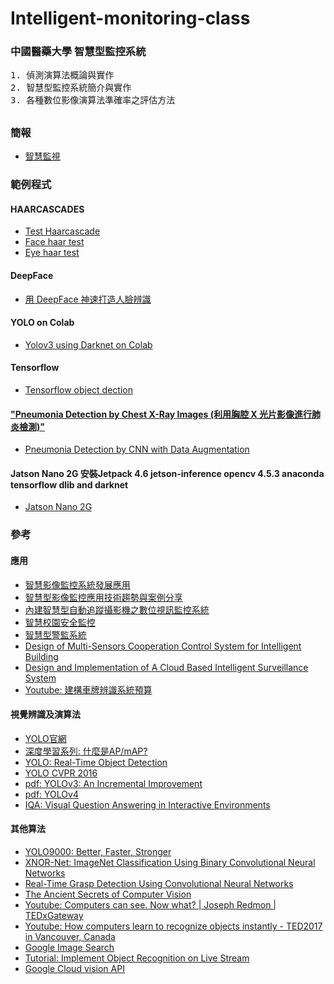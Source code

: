 # Intelligent-monitoring-class
### 中國醫藥大學 智慧型監控系統
<pre>
1. 偵測演算法概論與實作
2. 智慧型監控系統簡介與實作
3. 各種數位影像演算法準確率之評估方法
</pre>
##
### 簡報
* [智慧監視](https://github.com/jumbokh/Intelligent-monitoring-class/blob/main/doc/%E6%99%BA%E6%85%A7%E7%9B%A3%E8%A6%96%E8%AA%B2%E7%A8%8B.pptx)
### 範例程式
#### HAARCASCADES
* [Test Haarcascade](https://github.com/jumbokh/Intelligent-monitoring-class/blob/main/haarcascades/Test_haars1.ipynb)
* [Face haar test](https://github.com/jumbokh/Intelligent-monitoring-class/blob/main/notebooks/Face_haar.ipynb)
* [Eye haar test](https://github.com/jumbokh/Intelligent-monitoring-class/blob/main/notebooks/eye_haar.ipynb)
#### DeepFace
* [用 DeepFace 神速打造人臉辨識](https://github.com/jumbokh/Intelligent-monitoring-class/blob/main/notebooks/colab08%20%E7%94%A8%20DeepFace%20%E7%A5%9E%E9%80%9F%E6%89%93%E9%80%A0%E4%BA%BA%E8%87%89%E8%BE%A8%E8%AD%98.ipynb)
#### YOLO on Colab
* [Yolov3 using Darknet on Colab](https://github.com/jumbokh/Intelligent-monitoring-class/blob/main/notebooks/Yolov3_using_Darknet_on_Colab.ipynb)
#### Tensorflow
* [Tensorflow object dection](https://github.com/jumbokh/Intelligent-monitoring-class/blob/main/notebooks/tensorflow_object_detection_training_colab.ipynb)
#### ["Pneumonia Detection by Chest X-Ray Images (利用胸腔 X 光片影像進行肺炎檢測)"](https://www.kaggle.com/c/pneumonia-detection)
* [Pneumonia Detection by CNN with Data Augmentation](https://www.kaggle.com/calexhu/pneumonia-detection-by-cnn-with-data-augmentation)
#### Jatson Nano 2G 安裝Jetpack 4.6 jetson-inference opencv 4.5.3 anaconda tensorflow dlib and darknet
* [Jatson Nano 2G](https://hackmd.io/@mikechantw/BJAcnKzJY?fbclid=IwAR0Rpqdkg7Ok_YPd_JsZhBma8IYbZ5XeWG56WiTnuGKv0ddiDeRFdzr8OOA)
### 參考
#### 應用
* [智慧影像監控系統發展應用](https://www.digitimes.com.tw/iot/article.asp?cat=130&id=0000145711_bnl69iz32f8hxe05f5ty5)
* [智慧型影像監控應用技術趨勢與案例分享](https://www.digitimes.com.tw/iot/article.asp?cat=158&cat1=20&cat2=55&id=0000435873_k7w9wr7h6o6yfm4bvybhs)
* [內建智慧型自動追蹤攝影機之數位視訊監控系統](https://core.ac.uk/display/199729917)
* [智慧校園安全監控](https://installerfamily.com/solutions_school/?gclid=CjwKCAjwgb6IBhAREiwAgMYKRoPNk6K_jqj_AZmu0OmzPV1iU8xu5SU-I5v_W9iUcw84YLajDRU7MxoCHSoQAvD_BwE)
* [智慧型警監系統](https://www.ncsist.org.tw/csistdup/products/product.aspx?product_Id=70&catalog=12)
* [Design of Multi-Sensors Cooperation Control System for Intelligent Building](https://www.scirp.org/pdf/EPE_2017041014363794.pdf)
* [Design and Implementation of A Cloud Based Intelligent Surveillance System](https://core.ac.uk/download/pdf/84071215.pdf)
* [Youtube: 建構車牌辨識系統預算](https://www.youtube.com/watch?v=G_HLOPw5Bhg)
#### 視覺辨識及演算法
* [YOLO官網](https://pjreddie.com/darknet/yolo/)
* [深度學習系列: 什麼是AP/mAP?](https://chih-sheng-huang821.medium.com/%E6%B7%B1%E5%BA%A6%E5%AD%B8%E7%BF%92%E7%B3%BB%E5%88%97-%E4%BB%80%E9%BA%BC%E6%98%AFap-map-aaf089920848)
* [YOLO: Real-Time Object Detection](https://pjreddie.com/darknet/yolo/)
* [YOLO CVPR 2016](https://docs.google.com/presentation/d/1kAa7NOamBt4calBU9iHgT8a86RRHz9Yz2oh4-GTdX6M/edit#slide=id.g15092aa245_0_272)
* [pdf: YOLOv3: An Incremental Improvement](https://pjreddie.com/media/files/papers/YOLOv3.pdf)
* [pdf: YOLOv4](https://github.com/jumbokh/Intelligent-monitoring-class/blob/main/doc/YOLOv4.pdf)
* [IQA: Visual Question Answering in Interactive Environments](https://pjreddie.com/media/files/papers/IQA.pdf)
#### 其他算法
* [YOLO9000: Better, Faster, Stronger](https://pjreddie.com/media/files/papers/YOLO9000.pdf)
* [XNOR-Net: ImageNet Classification Using Binary Convolutional Neural Networks](https://pjreddie.com/media/files/papers/xnor.pdf)
* [Real-Time Grasp Detection Using Convolutional Neural Networks](https://pjreddie.com/media/files/papers/grasp_detection_1.pdf)
* [The Ancient Secrets of Computer Vision](https://pjreddie.com/courses/computer-vision/)
* [Youtube: Computers can see. Now what? | Joseph Redmon | TEDxGateway](https://www.youtube.com/watch?v=XS2UWYuh5u0)
* [Youtube: How computers learn to recognize objects instantly - TED2017 in Vancouver, Canada](https://www.youtube.com/watch?v=XS2UWYuh5u0)
* [Google Image Search](https://pypi.org/project/Google-Images-Search/)
* [Tutorial: Implement Object Recognition on Live Stream](https://medium.com/iotforall/tutorial-implement-object-recognition-on-live-stream-cc384f8556cc)
* [Google Cloud vision API](https://cloud.google.com/vision/?_ga=2.52389289.-1826984446.1626938380&_gac=1.159183048.1629446431.Cj0KCQjwpf2IBhDkARIsAGVo0D3CovHQixQCkT3pvLt3c0CtPH2p701X9zEjTYSPmDtjY_GTiLto8R8aApIJEALw_wcB)
